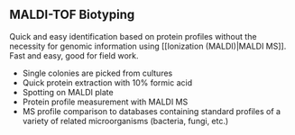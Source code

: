 ## MALDI-TOF Biotyping
Quick and easy identification based on protein profiles without the necessity for genomic information using [[Ionization (MALDI)|MALDI MS]]. Fast and easy, good for field work.

- Single colonies are picked from cultures
- Quick protein extraction with 10% formic acid
- Spotting on MALDI plate
- Protein profile measurement with MALDI MS
- MS profile comparison to databases containing standard profiles of a variety of related microorganisms (bacteria, fungi, etc.)